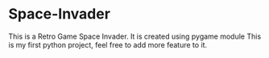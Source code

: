 # Space-Invader
This is a Retro Game Space Invader.
It is created using pygame module
This is my first python project, feel free to add more feature to it.
